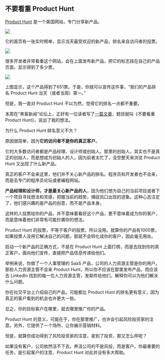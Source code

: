 ## 不要看重 Product Hunt

[Product Hunt](https://www.producthunt.com/) 是一个美国网站，专门分享新产品。

![](https://cdn.beekka.com/blogimg/asset/202407/bg2024070311.webp)

它的首页有一张实时榜单，显示当天最受欢迎的新产品，排名来自访问者的投票。

![](https://cdn.beekka.com/blogimg/asset/202407/bg2024070312.webp)

很多开发者非常看重这个网站，会在上面发布新产品，把它的标志挂在自己的产品页面，显示得到了多少票。

![](https://cdn.beekka.com/blogimg/asset/202407/bg2024070313.webp)

上图显示，这个产品得到了651票。于是，你就可以宣传这件事，“我们的产品排名 Product Hunt 当天（或者当周）第一。”

但是，我一直对 Product Hunt 不以为然，觉得它的排名一点都不重要。

本周在“黑客新闻”论坛上，正好有一位读者写了[一篇文章](https://news.ycombinator.com/item?id=40844727)，题目就叫《不要看重 Product Hunt》，说出了我的想法。

为什么 Product Hunt 排名意义不大？

原因很简单，因为**它的访问者不是你的真正客户**。

它的大多数访问者都是产品经理、设计师或创始人。那里的创始人，其实也不是真正的创始人，而是想成为创始人的人，因为前者太忙了，没空整天来浏览 Product Hunt 又出现了什么新产品。

真正的客户不会来这里，他们并不关心新产品的排名。程序员和开发者也不会来，而是去专门的程序员论坛或者编程网站。

**产品经理和设计师，才是最关心新产品的人**，因为他们想为自己的当前项目或者下一个项目寻找想法和灵感，把握当前的趋势，捕捉风口出现的迹象。这种心态注定了，他们感兴趣的是产品的创意，而不是产品本身。

这样的人投票给你的产品，并不意味着看好这个产品，更不意味着成为你的客户，而是意味着他们非常有可能抄袭你的想法。

Pruduct Hunt 的投票，不等于客户的投票，所以没用。就算你的产品有1000票，如果投票人没用它解决自己的问题，那就不会转化成你的客户，因此毫无用处。

启动一个新产品的正确方式，不是在 Product Hunt 上面打榜，而是去找到你的真正客户，面向他们宣传，直接把产品信息传递给他们。

举例来说，你做了一个人事管理的 SaaS 产品，公司的人力资源主管是你的用户。那些人力资源主管不会来 Product Hunt，所以你不应该在那里发布产品，而应该去 LinkedIn 找到的每一位人力资源主管，发邮件给他们，解释你可以为他们解决什么问题。 

你在社交平台上介绍自己的产品，可能都比 Product Hunt 的排名更有意义，因为真正的客户看到的机会也许更大一些。

总之，你的目标客户在哪里，就去哪里推广你的产品。

Product Hunt 的意义，可能在于，你在那里推广，也许会引起风险投资家的注意。另外，它提供了一个场所，让你展示营销材料。

但是，就算你成功得到了风险投资家的注意，拿到了投资，那又怎么样呢？

如果没有客户，公司依然活不下去。养活公司的不是风投，而是客户。你最重要的任务，是引起客户的注意，Product Hunt 对此并没有多大帮助。
